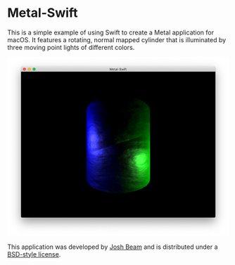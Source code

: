 Metal-Swift
===========

This is a simple example of using Swift to create a Metal application for macOS. It features a rotating, normal mapped cylinder that is illuminated by three moving point lights of different colors.

![Metal-Swift](Metal-Swift.png)

This application was developed by [Josh Beam](https://joshbeam.com/) and is distributed under a [BSD-style license](LICENSE).
